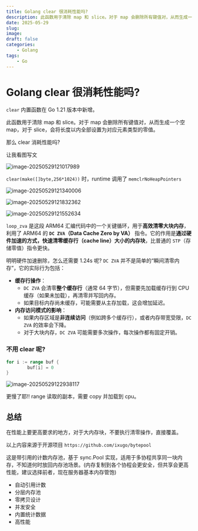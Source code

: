 ```yaml
---
title: Golang clear 很消耗性能吗?
description: 此函数用于清除 map 和 slice。对于 map 会删除所有键值对，从而生成一个空 map，对于 slice，会将长度以内全部设置为对应元素类型的零值。
date: 2025-05-29
slug: 
image: 
draft: false
categories:
    - Golang
tags:
    - Go
---
```


# Golang clear 很消耗性能吗?

`clear` 内置函数在 Go 1.21 版本中新增。

此函数用于清除 map 和 slice。对于 map 会删除所有键值对，从而生成一个空 map，对于 slice，会将长度以内全部设置为对应元素类型的零值。

那么 clear 消耗性能吗?

让我看图写文

![image-20250529121017989](http://img.golang.space/img-1748491818425.png)

`clear(make([]byte,256*1024))` 时，runtime 调用了 `memclrNoHeapPointers`

![image-20250529121340006](http://img.golang.space/img-1748492020296.png)

![image-20250529121832362](http://img.golang.space/img-1748492312648.png)

![image-20250529121552634](http://img.golang.space/img-1748492152964.png)

`loop_zva` 是这段 ARM64 汇编代码中的一个关键循环，用于**高效清零大块内存**，利用了 ARM64 的 **`DC ZVA`（Data Cache Zero by VA）** 指令。它的作用是**通过硬件加速的方式，快速清零缓存行（cache line）大小的内存块**，比普通的 `STP`（存储零值）指令更快。

 明明硬件加速删除，怎么还需要 1.24s 呢? `DC ZVA` 并不是简单的“瞬间清零内存”，它的实际行为包括：

- **缓存行操作**：
  - `DC ZVA` 会清零**整个缓存行**（通常 64 字节），但需要先加载缓存行到 CPU 缓存（如果未加载），再清零并写回内存。
  - 如果目标内存尚未缓存，可能需要从主存加载，这会增加延迟。
- **内存访问模式的影响**：
  - 如果内存区域是**非连续访问**（例如跨多个缓存行），或者内存带宽受限，`DC ZVA` 的效率会下降。
  - 对于大块内存，`DC ZVA` 可能需要多次操作，每次操作都有固定开销。

### 不用 clear 呢?

```go
for i := range buf {
		buf[i] = 0
}
```

![image-20250529122938117](http://img.golang.space/img-1748492978443.png)

更慢了耶!! range 读取的副本，需要 copy 并加载到 cpu。

## 总结

在性能上要更高要求的地方，对于大内存块，不要执行清零操作，直接覆盖。

以上内容来源于开源项目 `https://github.com/ixugo/bytepool`

这是带引用的计数内存池，基于 sync.Pool 实现，适用于多协程共享同一块内存，不知道何时放回内存池场景。(内存复制到各个协程会更安全，但共享会更高性能，建议选择前者，现在服务器基本内存管饱)

+ 自动引用计数
+ 分层内存池
+ 零拷贝设计
+ 并发安全
+ 内置统计数据
+ 高性能




